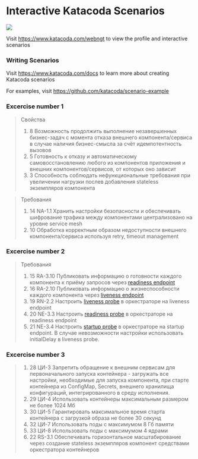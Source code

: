 # Interactive Katacoda Scenarios

[![](http://shields.katacoda.com/katacoda/webngt/count.svg)](https://www.katacoda.com/webngt "Get your profile on Katacoda.com")

Visit https://www.katacoda.com/webngt to view the profile and interactive scenarios

### Writing Scenarios
Visit https://www.katacoda.com/docs to learn more about creating Katacoda scenarios

For examples, visit https://github.com/katacoda/scenario-example

### Excercise number 1
> Свойства
> 1. 8 Возможность продолжить выполнение незавершенных бизнес-задач с момента отказа внешнего компонента/сервиса в случае наличия бизнес-смысла за счёт идемпотентность вызовов
> 1. 5 Готовность к отказу и автоматическому самовосстановлению любого из компонентов приложения и внешних компонентов/сервисов, от которых оно зависит
> 1. 3 Способность соблюдать нефункциональные требования при увеличении нагрузки послев добавления stateless экземпляров компонента

> Требования
> 1. 14 NA-1.1 Хранить настройки безопасности и обеспечивать шифрование трафика между компонентами  централизовано на уровне service mesh
> 1. 10 Обработка корректным образом недоступности внешнего компонента/сервиса используя retry, timeout management 

### Excercise number 2
> Требования
> 1. 15 RA-3.10 Публиковать информацию о готовности каждого компонента к приёму запросов через [readiness endpoint](https://kubernetes.io/ru/docs/tasks/configure-pod-container/configure-liveness-readiness-startup-probes/)
> 1. 16 RA-2.10 Публиковать информацию о жизнеспособности каждого компонента через [liveness endpoint](https://kubernetes.io/ru/docs/tasks/configure-pod-container/configure-liveness-readiness-startup-probes/)
> 1. 19 RN-2.2  Настроить [liveness probe](https://kubernetes.io/ru/docs/tasks/configure-pod-container/configure-liveness-readiness-startup-probes/) в оркестраторе на liveness endpoint
> 1. 20 NE-3.3  Настроить [readiness probe](https://kubernetes.io/ru/docs/tasks/configure-pod-container/configure-liveness-readiness-startup-probes/) в оркестраторе на readiness endpoint
> 1. 21 NE-3.4  Настроить [startup probe](https://kubernetes.io/ru/docs/tasks/configure-pod-container/configure-liveness-readiness-startup-probes/) в оркестраторе на startup endpoint. В случае невозможности настройки использовать initialDelay в liveness probe.

### Excercise number 3
> 1. 28 ЦИ-3 Запретить обращение к внешним сервисам для первоначального запуска контейнера - загружать все настройки, необходимые для запуска компонента, при старте контейнера из ConfigMap, Secrets, внешнего хранилища конфигураций, интегрированного в среду исполнения.
> 1. 29 ЦИ-4 Использовать контейнеры максимальным размером не более 1024 Мб
> 1. 30 ЦИ-5 Гарантировать максимальное время старта контейнера c загрузкой образа не более 30 секунд
> 1. 32 ЦИ-7 Использовать поды с максимумом 8 Гб памяти
> 1. 33 ЦИ-8 Использовать поды с максимумом 4 ядрами 
> 1. 22 RS-3.1 Обеспечивать горизонтальное масштабирование через создание stateless экземпляров компонент средствами оркестратора контейнеров
